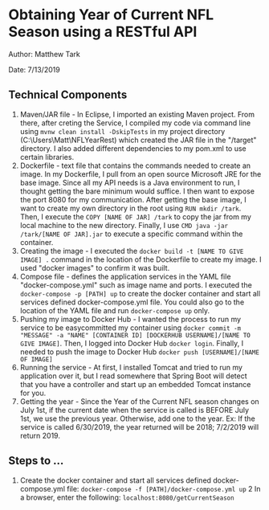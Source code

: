 # Obtaining Year of Current NFL Season using a RESTful API

Author: Matthew Tark

Date: 7/13/2019

## Technical Components
1. Maven/JAR file - In Eclipse, I imported an existing Maven project. From there, after creting the Service, I compiled my code via command line using ``mvnw clean install -DskipTests`` in my project directory (C:\Users\Matt\NFLYearRest) which created the JAR file in the "/target" directory. I also added different dependencies to my pom.xml to use certain libraries.
2. Dockerfile - text file that contains the commands needed to create an image. In my Dockerfile, I pull from an open source Microsoft JRE for the base image. Since all my API needs is a Java environment to run, I thought getting the bare minimum would suffice. I then want to expose the port 8080 for my communication. After getting the base image, I want to create my own directory in the root using ``RUN mkdir /tark``. Then, I execute the ``COPY [NAME OF JAR] /tark`` to copy the jar from my local machine to the new directory. Finally, I use ``CMD java -jar /tark/[NAME OF JAR].jar`` to execute a specific command within the container. 
3. Creating the image - I executed the ``docker build -t [NAME TO GIVE IMAGE] .`` command in the location of the Dockerfile to create my image. I used "docker images" to confirm it was built.
4. Compose file - defines the application services in the YAML file "docker-compose.yml" such as image name and ports. I executed the ``docker-compose -p [PATH] up`` to create the docker container and start all services defined docker-compose.yml file. You could also go to the location of the YAML file and run ``docker-compose up`` only.
5. Pushing my image to Docker Hub - I wanted the process to run my service to be easycommitted my container using ``docker commit -m "MESSAGE" -a "NAME" [CONTAINER ID] [DOCKERHUB USERNAME]/[NAME TO GIVE IMAGE]``. Then, I logged into Docker Hub ``docker login``. Finally, I needed to push the image to Docker Hub ``docker push [USERNAME]/[NAME OF IMAGE]``
6. Running the service - At first, I installed Tomcat and tried to run my application over it, but I read somewhere that Spring Boot will detect that you have a controller and start up an embedded Tomcat instance for you.
7. Getting the year - Since the Year of the Current NFL season changes on July 1st, if the current date when the service is called is BEFORE July 1st, we use the previous year. Otherwise, add one to the year. Ex: If the service is called 6/30/2019, the year returned will be 2018; 7/2/2019 will return 2019.


## Steps to ...
1. Create the docker container and start all services defined docker-compose.yml file: ``docker-compose -f [PATH]/docker-compose.yml up``
2 In a browser, enter the following: ``localhost:8080/getCurrentSeason``
